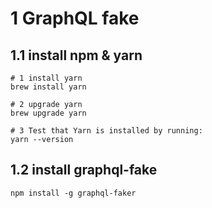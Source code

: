 # 1 GraphQL fake

## 1.1 install npm & yarn
```
# 1 install yarn
brew install yarn

# 2 upgrade yarn
brew upgrade yarn

# 3 Test that Yarn is installed by running:
yarn --version
```
## 1.2 install graphql-fake

```
npm install -g graphql-faker
```

